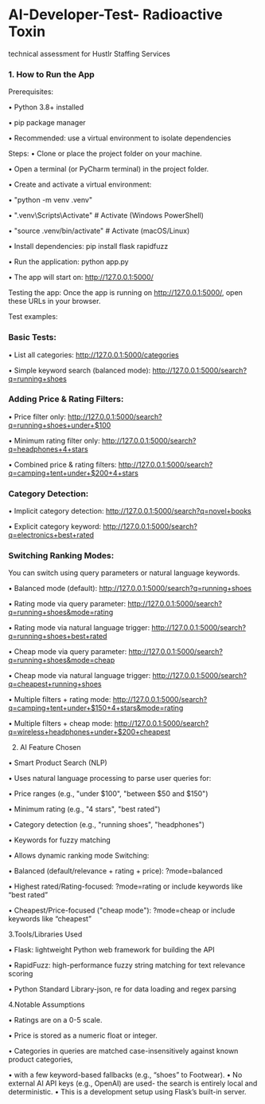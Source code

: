 # AI-Developer-Test- Radioactive Toxin
technical assessment for Hustlr Staffing Services

### 1. How to Run the App
Prerequisites:

• Python 3.8+ installed

• pip package manager

• Recommended: use a virtual environment to isolate dependencies

Steps:
• Clone or place the project folder on your machine.

• Open a terminal (or PyCharm terminal) in the project folder.

• Create and activate a virtual environment:

  • "python -m venv .venv"
  
  • ".venv\Scripts\Activate" # Activate (Windows PowerShell)
  
  • "source .venv/bin/activate" # Activate (macOS/Linux)

• Install dependencies: pip install flask rapidfuzz

• Run the application: python app.py

• The app will start on: http://127.0.0.1:5000/

Testing the app:
Once the app is running on http://127.0.0.1:5000/, open these URLs in your browser.

Test examples:

### Basic Tests:

• List all categories: http://127.0.0.1:5000/categories

• Simple keyword search (balanced mode): http://127.0.0.1:5000/search?q=running+shoes

### Adding Price & Rating Filters:

• Price filter only: http://127.0.0.1:5000/search?q=running+shoes+under+$100

• Minimum rating filter only: http://127.0.0.1:5000/search?q=headphones+4+stars

• Combined price & rating filters: http://127.0.0.1:5000/search?q=camping+tent+under+$200+4+stars

### Category Detection:

• Implicit category detection: http://127.0.0.1:5000/search?q=novel+books

• Explicit category keyword: http://127.0.0.1:5000/search?q=electronics+best+rated

### Switching Ranking Modes:

You can switch using query parameters or natural language keywords.

• Balanced mode (default): http://127.0.0.1:5000/search?q=running+shoes

• Rating mode via query parameter: http://127.0.0.1:5000/search?q=running+shoes&mode=rating

• Rating mode via natural language trigger: http://127.0.0.1:5000/search?q=running+shoes+best+rated

• Cheap mode via query parameter: http://127.0.0.1:5000/search?q=running+shoes&mode=cheap

• Cheap mode via natural language trigger: http://127.0.0.1:5000/search?q=cheapest+running+shoes

• Multiple filters + rating mode: http://127.0.0.1:5000/search?q=camping+tent+under+$150+4+stars&mode=rating

• Multiple filters + cheap mode: http://127.0.0.1:5000/search?q=wireless+headphones+under+$200+cheapest

2. AI Feature Chosen

• Smart Product Search (NLP)

• Uses natural language processing to parse user queries for:

• Price ranges (e.g., "under $100", "between $50 and $150")

• Minimum rating (e.g., "4 stars", "best rated")

• Category detection (e.g., "running shoes", "headphones")

• Keywords for fuzzy matching

• Allows dynamic ranking mode Switching:

  • Balanced (default/relevance + rating + price): ?mode=balanced

  • Highest rated/Rating-focused: ?mode=rating or include keywords like “best rated”

  • Cheapest/Price-focused ("cheap mode"): ?mode=cheap or include keywords like “cheapest”

3.Tools/Libraries Used
  
  • Flask: lightweight Python web framework for building the API
  
  • RapidFuzz: high-performance fuzzy string matching for text relevance scoring

  • Python Standard Library-json, re for data loading and regex parsing

4.Notable Assumptions

• Ratings are on a 0-5 scale.

• Price is stored as a numeric float or integer.

• Categories in queries are matched case-insensitively against known product categories, 

• with a few keyword-based fallbacks (e.g., “shoes” to Footwear).
• No external AI API keys (e.g., OpenAI) are used-
  the search is entirely local and deterministic.
• This is a development setup using Flask’s built-in server.
